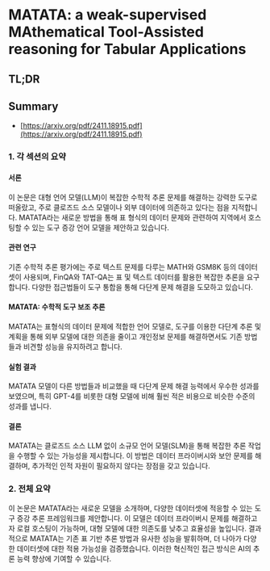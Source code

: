 # MATATA: a weak-supervised MAthematical Tool-Assisted reasoning for Tabular Applications
## TL;DR
## Summary
- [https://arxiv.org/pdf/2411.18915.pdf](https://arxiv.org/pdf/2411.18915.pdf)

### 1. 각 섹션의 요약

#### 서론
이 논문은 대형 언어 모델(LLM)이 복잡한 수학적 추론 문제를 해결하는 강력한 도구로 떠올랐고, 주로 클로즈드 소스 모델이나 외부 데이터에 의존하고 있다는 점을 지적합니다. MATATA라는 새로운 방법을 통해 표 형식의 데이터 문제와 관련하여 지역에서 호스팅할 수 있는 도구 증강 언어 모델을 제안하고 있습니다.

#### 관련 연구
기존 수학적 추론 평가에는 주로 텍스트 문제를 다루는 MATH와 GSM8K 등의 데이터셋이 사용되며, FinQA와 TAT-QA는 표 및 텍스트 데이터를 활용한 복잡한 추론을 요구합니다. 다양한 접근법들이 도구 통합을 통해 다단계 문제 해결을 도모하고 있습니다.

#### MATATA: 수학적 도구 보조 추론
MATATA는 표형식의 데이터 문제에 적합한 언어 모델로, 도구를 이용한 다단계 추론 및 계획을 통해 외부 모델에 대한 의존을 줄이고 개인정보 문제를 해결하면서도 기존 방법들과 비견할 성능을 유지하려고 합니다.

#### 실험 결과
MATATA 모델이 다른 방법들과 비교했을 때 다단계 문제 해결 능력에서 우수한 성과를 보였으며, 특히 GPT-4를 비롯한 대형 모델에 비해 훨씬 적은 비용으로 비슷한 수준의 성과를 냅니다.

#### 결론
MATATA는 클로즈드 소스 LLM 없이 소규모 언어 모델(SLM)을 통해 복잡한 추론 작업을 수행할 수 있는 가능성을 제시합니다. 이 방법은 데이터 프라이버시와 보안 문제를 해결하며, 추가적인 인적 자원이 필요하지 않다는 장점을 갖고 있습니다.

### 2. 전체 요약
이 논문은 MATATA라는 새로운 모델을 소개하며, 다양한 데이터셋에 적응할 수 있는 도구 증강 추론 프레임워크를 제안합니다. 이 모델은 데이터 프라이버시 문제를 해결하고자 로컬 호스팅이 가능하며, 대형 모델에 대한 의존도를 낮추고 효율성을 높입니다. 결과적으로 MATATA는 기존 표 기반 추론 방법과 유사한 성능을 발휘하며, 더 나아가 다양한 데이터셋에 대한 적용 가능성을 검증했습니다. 이러한 혁신적인 접근 방식은 AI의 추론 능력 향상에 기여할 수 있습니다.